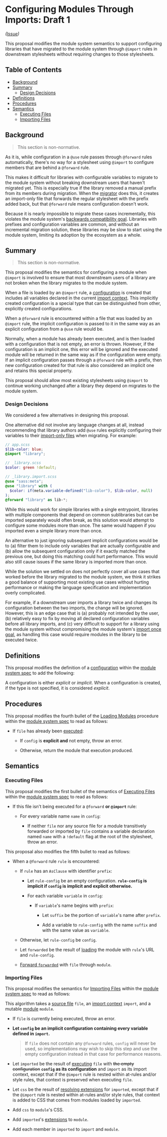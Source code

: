# Configuring Modules Through Imports: Draft 1

*([Issue](https://github.com/sass/sass/issues/2772))*

This proposal modifies the module system semantics to support configuring
libraries that have migrated to the module system through `@import` rules in
downstream stylesheets without requiring changes to those stylesheets.

## Table of Contents

* [Background](#background)
* [Summary](#summary)
  * [Design Decisions](#design-decisions)
* [Definitions](#definitions)
* [Procedures](#procedures)
* [Semantics](#semantics)
  * [Executing Files](#executing-files)
  * [Importing Files](#importing-files)

## Background

> This section is non-normative.

As it is, while configuration in a `@use` rule passes through `@forward` rules
automatically, there's no way for a stylesheet using `@import` to configure
members that are behind a `@forward` rule.

This makes it difficult for libraries with configurable variables to migrate to
the module system without breaking downstream users that haven't migrated yet.
This is especially true if the library removed a manual prefix from its members
during migration. When the [migrator][] does this, it creates an import-only file
that forwards the regular stylesheet with the prefix added back, but that
`@forward` rule means configuration doesn't work.

Because it is nearly impossible to migrate these cases incrementally, this
violates the module system's [backwards compatibility goal][]. Libraries with
prefixes and configuration variables are common, and without an incremental
migration solution, these libraries may be slow to start using the module
system, limiting its adoption by the ecosystem as a whole.

[migrator]: https://sass-lang.com/documentation/cli/migrator#remove-prefix
[backwards compatibility goal]: ../accepted/module-system.md#low-level

## Summary

> This section is non-normative.

This proposal modifies the semantics for configuring a module when `@import` is
involved to ensure that most downstream users of a library are not broken when
the library migrates to the module system.

When a file is loaded by an `@import` rule, a [configuration][] is created that
includes all variables declared in the current [import context][]. This
implicitly created configuration is a special type that can be distinguished
from other, explicitly created configurations.

When a `@forward` rule is encountered within a file that was loaded by an
`@import` rule, the implicit configuration is passed to it in the same way as an
explicit configuration from a `@use` rule would be.

Normally, when a module has already been executed, and is then loaded with a
configuration that is not empty, an error is thrown. However, if the
configuration is an implicit one, this error will be ignored and the executed
module will be returned in the same way as if the configuration were empty. If
an implicit configuration passes through a `@forward` rule with a prefix, then
new configuration created for that rule is also considered an implicit one and
retains this special property.

This proposal should allow most existing stylesheets using `@import` to continue
working unchanged after a library they depend on migrates to the module system.

[configuration]: ../accepted/module-system.md#configuration
[import context]: ../accepted/module-system.md#import-context

### Design Decisions

We considered a few alternatives in designing this proposal.

One alternative did not involve any language changes at all, instead
recommending that library authors add `@use` rules explicitly configuring their
variables to their [import-only files][] when migrating. For example:

```scss
// app.scss
$lib-color: blue;
@import "library";

// _library.scss
$color: green !default;

// _library.import.scss
@use "sass:meta";
@use "library" with (
  $color: if(meta.variable-defined("lib-color"), $lib-color, null)
);
@forward "library" as lib-*;
```

While this would work for simple libraries with a single entrypoint, libraries
with multiple components that depend on common sublibraries but can be imported
separately would often break, as this solution would attempt to configure some
modules more than once. The same would happen if you imported even a simple
library more than once.

An alternative to just ignoring subsequent implicit configurations would be to
(a) filter them to include only variables that are actually configurable and
(b) allow the subsequent configuration only if it exactly matched the previous
one, but doing this matching could hurt performance. This would also still cause
issues if the same library is imported more than once.

While the solution we settled on does not perfectly cover all use cases that
worked before the library migrated to the module system, we think it strikes a
good balance of supporting most existing use cases without hurting performance
or making the language specification and implementation overly complicated.

For example, if a downstream user imports a library twice and changes its
configuration between the two imports, the change will be ignored. However,
this is an edge case that is (a) probably not intended by the user, (b)
relatively easy to fix by moving all declared configuration variables before
all library imports, and (c) very difficult to support for a library using the
module system without compromising the module system's [import once goal][], as
handling this case would require modules in the library to be executed twice.

[import-only files]: ../accepted/module-system.md#import-compatibility
[import once goal]: ../accepted/module-system.md#low-level

## Definitions

This proposal modifies the definition of a [configuration][] within the
[module system spec][] to add the following:

A configuration is either *explicit* or *implicit*. When a configuration is
created, if the type is not specified, it is considered *explicit*.

[module system spec]: ../accepted/module-system.md

## Procedures

This proposal modifies the fourth bullet of the [Loading Modules][] procedure
within the [module system spec][] to read as follows:

* If `file` has already been [executed][]:

  * If `config` is **explicit and** not empty, throw an error.

  * Otherwise, return the module that execution produced.

[Loading Modules]: ../accepted/module-system.md#loading-modules
[executed]: ../accepted/module-system.md#executing-files

## Semantics

### Executing Files

This proposal modifies the first bullet of the semantics of [Executing Files][]
within the [module system spec][] to read as follows:

* If this file isn't being executed for a `@forward` **or `@import`** rule:

  * For every variable name `name` in `config`:

    * If neither `file` nor any source file for a module transitively forwarded
      or imported by `file` contains a variable declaration named `name` with a
      `!default` flag at the root of the stylesheet, throw an error.

This proposal also modifies the fifth bullet to read as follows:

* When a `@forward` rule `rule` is encountered:

  * If `rule` has an `AsClause` with identifier `prefix`:

    * Let `rule-config` be an empty configuration. **`rule-config` is implicit
      if `config` is implicit and explicit otherwise.**

    * For each variable `variable` in `config`:

      * If `variable`'s name begins with `prefix`:

        * Let `suffix` be the portion of `variable`'s name after `prefix`.

        * Add a variable to `rule-config` with the name `suffix` and with the
          same value as `variable`.

  * Otherwise, let `rule-config` be `config`.

  * Let `forwarded` be the result of [loading][] the module with `rule`'s URL
    and `rule-config`.

  * [Forward `forwarded`][] with `file` through `module`.

[Executing Files]: ../accepted/module-system.md#executing-files
[loading]: ../accepted/module-system.md#loading-modules
[Forward `forwarded`]: ../accepted/module-system.md#forwarding-modules

### Importing Files

This proposal modifies the semantics for [Importing Files][] within the
[module system spec][] to read as follows:

This algorithm takes a [source file][] `file`, an [import context][] `import`,
and a mutable [module][] `module`.

* If `file` is currently being executed, throw an error.

* **Let `config` be an implicit configuration containing every variable defined
  in `import`.**

  > If `file` does not contain any `@forward` rules, `config` will never be
  > used, so implementations may wish to skip this step and use the empty
  > configuration instead in that case for performance reasons.

* Let `imported` be the result of [executing][] `file` with ~~the empty
  configuration~~ **`config` as its configuration** and `import` as
  its import context, except that if the `@import` rule is nested within
  at-rules and/or style rules, that context is preserved when executing `file`.

* Let `css` be the result of [resolving extensions][] for
  `imported`, except that if the `@import` rule is nested within at-rules and/or
  style rules, that context is added to CSS that comes from modules loaded by
  `imported`.

* Add `css` to `module`'s CSS.

* Add `imported`'s [extensions][] to `module`.

* Add each member in `imported` to `import` and `module`.

[Importing Files]: ../accepted/module-system.md#importing-files
[source file]: ../accepted/module-system.md#source-file
[module]: ../accepted/module-system.md#module
[executing]: ../accepted/module-system.md#executing-files
[resolving extensions]: ../accepted/module-system.md#resolving-extensions
[extensions]: ../accepted/module-system.md#extension
